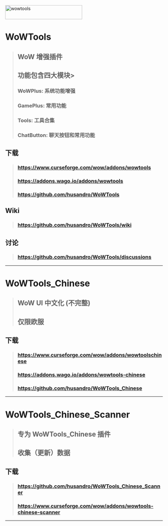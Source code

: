 <img width="246" height="45" alt="wowtools" src="https://github.com/user-attachments/assets/d01a74b9-fba7-4c85-b6ac-84b28451b3bb" />

# WoWTools
> ## WoW 增强插件
> ## 功能包含四大模块>
> ### WoWPlus: 系统功能增强
> ### GamePlus: 常用功能
> ### Tools: 工具合集
> ### ChatButton: 聊天按钮和常用功能
## 下载
> ### <https://www.curseforge.com/wow/addons/wowtools>
> ### <https://addons.wago.io/addons/wowtools>
> ### <https://github.com/husandro/WoWTools>
## Wiki
> ### <https://github.com/husandro/WoWTools/wiki>
## 讨论
> ### https://github.com/husandro/WoWTools/discussions
***

# WoWTools_Chinese
> ## WoW UI 中文化 (不完整)
> ## 仅限欧服
## 下载
> ### <https://www.curseforge.com/wow/addons/wowtoolschinese>
> ### <https://addons.wago.io/addons/wowtools-chinese>
> ### <https://github.com/husandro/WoWTools_Chinese>
***

# WoWTools_Chinese_Scanner
> ## 专为 WoWTools_Chinese 插件 
> ## 收集（更新）数据
## 下载
> ### https://github.com/husandro/WoWTools_Chinese_Scanner
> ### https://www.curseforge.com/wow/addons/wowtools-chinese-scanner
***